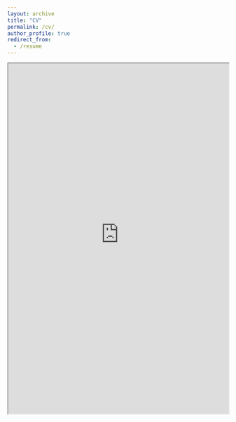 ```yaml
---
layout: archive
title: "CV"
permalink: /cv/
author_profile: true
redirect_from:
  - /resume
---
```


<!-- Embed the PDF directly into the page -->
<iframe src="https://dl.dropboxusercontent.com/scl/fi/e17e5rcwtnxkmrbue09mk/CV_ShanshanLuo.pdf?rlkey=blgs0si0jv847o38dzaeijtxs&st=f3pzm21o" width="100%" height="800px">
    This browser does not support PDFs. Please download the PDF to view it: 
    <a href="https://dl.dropboxusercontent.com/scl/fi/e17e5rcwtnxkmrbue09mk/CV_ShanshanLuo.pdf?rlkey=blgs0si0jv847o38dzaeijtxs&st=f3pzm21o">Download PDF</a>.
</iframe>
